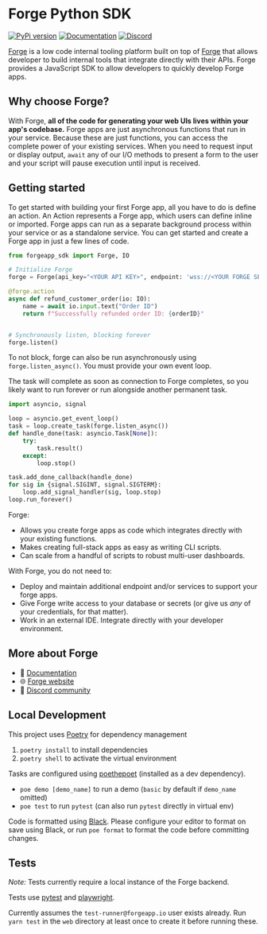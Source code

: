 # Forge Python SDK

[![PyPi version](https://img.shields.io/pypi/v/forgeapp-sdk?style=flat)](https://pypi.org/project/forgeapp-sdk) [![Documentation](https://img.shields.io/badge/documentation-informational)](https://docs.forgeapp.io/) [![Discord](https://img.shields.io/badge/discord-join-blueviolet)](https://forgeapp.io/discord)

[Forge](https://forgeapp.io) is a low code internal tooling platform built on top of [Forge](https://interval.com) that allows developer to build internal tools that integrate directly with their APIs. Forge provides a JavaScript SDK to allow developers to quickly develop Forge apps.

## Why choose Forge?

With Forge, **all of the code for generating your web UIs lives within your app's codebase.** Forge apps are just asynchronous functions that run in your service. Because these are just functions, you can access the complete power of your existing services. When you need to request input or display output, `await` any of our I/O methods to present a form to the user and your script will pause execution until input is received.

## Getting started

To get started with building your first Forge app, all you have to do is define an action. An Action represents a Forge app, which users can define inline or imported. Forge apps can run as a separate background process within your service or as a standalone service. You can get started and create a Forge app in just a few lines of code.

```python
from forgeapp_sdk import Forge, IO

# Initialize Forge
forge = Forge(api_key="<YOUR API KEY>", endpoint: 'wss://<YOUR FORGE SERVER WEBSOCKET URL>/websocket')

@forge.action
async def refund_customer_order(io: IO):
    name = await io.input.text("Order ID")
    return f"Successfully refunded order ID: {orderID}"


# Synchronously listen, blocking forever
forge.listen()
```

To not block, forge can also be run asynchronously using
`forge.listen_async()`. You must provide your own event loop.

The task will complete as soon as connection to Forge completes, so you
likely want to run forever or run alongside another permanent task.

```python
import asyncio, signal

loop = asyncio.get_event_loop()
task = loop.create_task(forge.listen_async())
def handle_done(task: asyncio.Task[None]):
    try:
        task.result()
    except:
        loop.stop()

task.add_done_callback(handle_done)
for sig in {signal.SIGINT, signal.SIGTERM}:
    loop.add_signal_handler(sig, loop.stop)
loop.run_forever()
```

Forge:

- Allows you create forge apps as code which integrates directly with your existing functions.
- Makes creating full-stack apps as easy as writing CLI scripts.
- Can scale from a handful of scripts to robust multi-user dashboards.

With Forge, you do not need to:

- Deploy and maintain additional endpoint and/or services to support your forge apps.
- Give Forge write access to your database or secrets (or give us _any_ of your credentials, for that matter).
- Work in an external IDE. Integrate directly with your developer environment.

## More about Forge

- 📖 [Documentation](https://docs.forgeapp.io/)
- 🌐 [Forge website](https://forgeapp.io)
- 💬 [Discord community](https://forgeapp.io/discord)

## Local Development

This project uses [Poetry](https://python-poetry.org/) for dependency
management

1. `poetry install` to install dependencies
2. `poetry shell` to activate the virtual environment

Tasks are configured using [poethepoet](https://github.com/nat-n/poethepoet)
(installed as a dev dependency).

- `poe demo [demo_name]` to run a demo (`basic` by default if `demo_name` omitted)
- `poe test` to run `pytest` (can also run `pytest` directly in virtual env)

Code is formatted using [Black](https://github.com/psf/black). Please configure
your editor to format on save using Black, or run `poe format` to format the
code before committing changes.

## Tests

_Note:_ Tests currently require a local instance of the Forge backend.

Tests use [pytest](https://docs.pytest.org/en/7.1.x/) and
[playwright](https://playwright.dev/python/).

Currently assumes the `test-runner@forgeapp.io` user exists already.
Run `yarn test` in the `web` directory at least once to create it before
running these.
